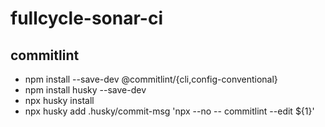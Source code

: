 # fullcycle-sonar-ci

## commitlint

- npm install --save-dev @commitlint/{cli,config-conventional}
- npm install husky --save-dev
- npx husky install
- npx husky add .husky/commit-msg  'npx --no -- commitlint --edit ${1}'



